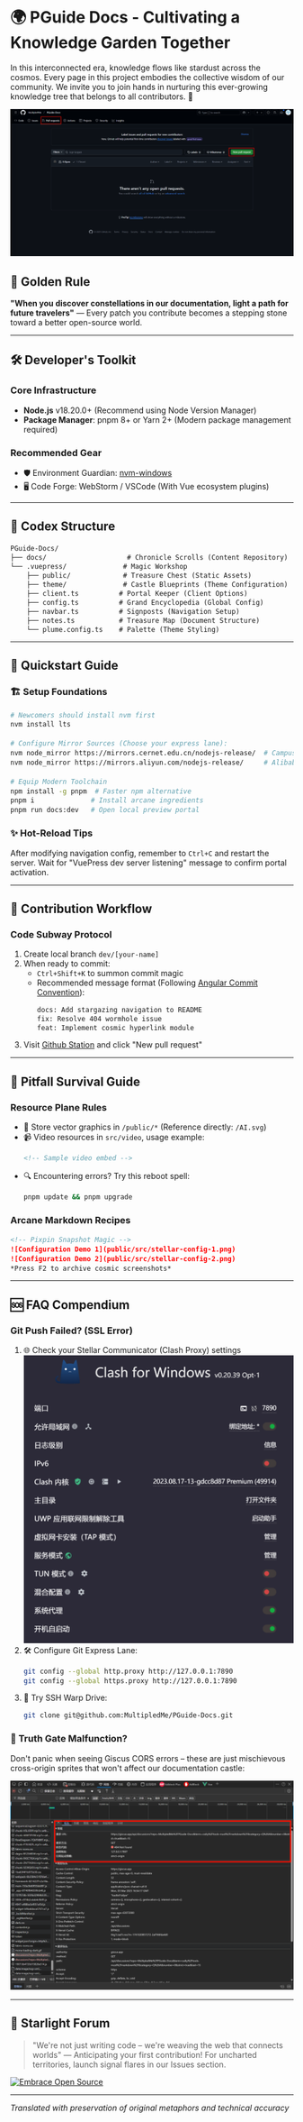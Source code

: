 # 🌍 PGuide Docs - Cultivating a Knowledge Garden Together

In this interconnected era, knowledge flows like stardust across the cosmos. Every page in this project embodies the collective wisdom of our community. We invite you to join hands in nurturing this ever-growing knowledge tree that belongs to all contributors. 🌱

![Community Collaboration](docs/.vuepress/public/src/pull_requests.png)

## 🌟 Golden Rule
**"When you discover constellations in our documentation, light a path for future travelers"** — Every patch you contribute becomes a stepping stone toward a better open-source world.

---

## 🛠️ Developer's Toolkit

### Core Infrastructure
- **Node.js** v18.20.0+ (Recommend using Node Version Manager)
- **Package Manager**: pnpm 8+ or Yarn 2+ (Modern package management required)

### Recommended Gear
- 🛡️ Environment Guardian: [nvm-windows](https://github.com/coreybutler/nvm-windows)
- 🖥️ Code Forge: WebStorm / VSCode (With Vue ecosystem plugins)

---

## 📂 Codex Structure

```
PGuide-Docs/
├── docs/                    # Chronicle Scrolls (Content Repository)
└── .vuepress/              # Magic Workshop
    ├── public/             # Treasure Chest (Static Assets)
    ├── theme/              # Castle Blueprints (Theme Configuration)
    ├── client.ts          # Portal Keeper (Client Options)
    ├── config.ts          # Grand Encyclopedia (Global Config)
    ├── navbar.ts          # Signposts (Navigation Setup)
    ├── notes.ts           # Treasure Map (Document Structure)
    └── plume.config.ts    # Palette (Theme Styling)
```

---

## 🚀 Quickstart Guide

### 🏗️ Setup Foundations
```bash
# Newcomers should install nvm first
nvm install lts

# Configure Mirror Sources (Choose your express lane):
nvm node_mirror https://mirrors.cernet.edu.cn/nodejs-release/  # Campus Network
nvm node_mirror https://mirrors.aliyun.com/nodejs-release/     # Alibaba Cloud Express

# Equip Modern Toolchain
npm install -g pnpm  # Faster npm alternative
pnpm i              # Install arcane ingredients
pnpm run docs:dev   # Open local preview portal
```

### ✨ Hot-Reload Tips
After modifying navigation config, remember to `Ctrl+C` and restart the server. Wait for "VuePress dev server listening" message to confirm portal activation.

---

## 🌉 Contribution Workflow

### Code Subway Protocol
1. Create local branch `dev/[your-name]`
2. When ready to commit:
   - `Ctrl+Shift+K` to summon commit magic
   - Recommended message format (Following [Angular Commit Convention](https://www.conventionalcommits.org)):
     ```
     docs: Add stargazing navigation to README
     fix: Resolve 404 wormhole issue
     feat: Implement cosmic hyperlink module
     ```
3. Visit [Github Station](https://github.com/xxxx) and click "New pull request"

---

## 🧭 Pitfall Survival Guide

### Resource Plane Rules
- 🎨 Store vector graphics in `/public/*` (Reference directly: `/AI.svg`)
- 📹 Video resources in `src/video`, usage example:
  ```markdown
  <!-- Sample video embed -->
  ```
- 🔍 Encountering errors? Try this reboot spell:
  ```bash
  pnpm update && pnpm upgrade
  ```

### Arcane Markdown Recipes
```markdown
<!-- Pixpin Snapshot Magic -->
![Configuration Demo 1](public/src/stellar-config-1.png)
![Configuration Demo 2](public/src/stellar-config-2.png)
*Press F2 to archive cosmic screenshots*
```

---

## 🆘 FAQ Compendium

### Git Push Failed? (SSL Error)
1. 🌐 Check your Stellar Communicator (Clash Proxy) settings
![2025-03-05_03-51-27.png](docs/.vuepress/public/src/2025-03-05_03-51-27.png)
2. 🛠️ Configure Git Express Lane:
   ```bash
   git config --global http.proxy http://127.0.0.1:7890
   git config --global https.proxy http://127.0.0.1:7890
   ```
3. 🚀 Try SSH Warp Drive:
   ```bash
   git clone git@github.com:MultipledMe/PGuide-Docs.git
   ```

### 🧐 Truth Gate Malfunction?
Don't panic when seeing Giscus CORS errors – these are just mischievous cross-origin sprites that won't affect our documentation castle:

![2025-03-04_00-55-06.png](docs/.vuepress/public/src/2025-03-04_00-55-06.png)

---

## 🌌 Starlight Forum
> "We're not just writing code – we're weaving the web that connects worlds" — Anticipating your first contribution! For uncharted territories, launch signal flares in our Issues section.

[![Embrace Open Source](https://img.shields.io/badge/%E2%9A%99%EF%B8%8F-Open_Source_Journey-brightgreen)](https://opensource.org)

--- 

*Translated with preservation of original metaphors and technical accuracy*
